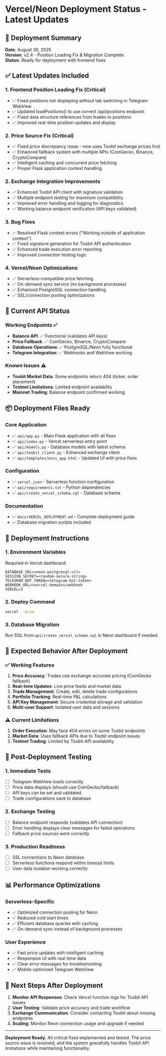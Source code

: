 # Vercel/Neon Deployment Status - Latest Updates

## 🚀 Deployment Summary
**Date**: August 26, 2025  
**Version**: v2.4 - Position Loading Fix & Migration Complete  
**Status**: Ready for deployment with frontend fixes

## ✅ Latest Updates Included

### 1. **Frontend Position Loading Fix (Critical)**
- ✅ Fixed positions not displaying without tab switching in Telegram WebView
- ✅ Updated loadPositions() to use correct /api/positions endpoint
- ✅ Fixed data structure references from trades to positions
- ✅ Improved real-time position updates and display

### 2. **Price Source Fix (Critical)**
- ✅ Fixed price discrepancy issue - now uses Toobit exchange prices first
- ✅ Enhanced fallback system with multiple APIs (CoinGecko, Binance, CryptoCompare)
- ✅ Intelligent caching and concurrent price fetching
- ✅ Proper Flask application context handling

### 2. **Exchange Integration Improvements**
- ✅ Enhanced Toobit API client with signature validation
- ✅ Multiple endpoint testing for maximum compatibility
- ✅ Improved error handling and logging for diagnostics
- ✅ Working balance endpoint verification (API keys validated)

### 3. **Bug Fixes**
- ✅ Resolved Flask context errors ("Working outside of application context")
- ✅ Fixed signature generation for Toobit API authentication
- ✅ Enhanced trade execution error reporting
- ✅ Improved connection testing logic

### 4. **Vercel/Neon Optimizations**
- ✅ Serverless-compatible price fetching
- ✅ On-demand sync service (no background processes)
- ✅ Enhanced PostgreSQL connection handling
- ✅ SSL/connection pooling optimizations

## 🔧 Current API Status

### Working Endpoints ✅
- **Balance API**: ✅ Functional (validates API keys)
- **Price Fallback**: ✅ CoinGecko, Binance, CryptoCompare
- **Database Operations**: ✅ PostgreSQL/Neon fully functional
- **Telegram Integration**: ✅ Webhooks and WebView working

### Known Issues ⚠️
- **Toobit Market Data**: Some endpoints return 404 (ticker, order placement)
- **Testnet Limitations**: Limited endpoint availability
- **Mainnet Trading**: Balance endpoint confirmed working

## 📦 Deployment Files Ready

### Core Application
- ✅ `api/app.py` - Main Flask application with all fixes
- ✅ `api/index.py` - Vercel serverless entry point
- ✅ `api/models.py` - Database models with latest schema
- ✅ `api/toobit_client.py` - Enhanced exchange client
- ✅ `api/templates/mini_app.html` - Updated UI with price fixes

### Configuration
- ✅ `vercel.json` - Serverless function configuration
- ✅ `api/requirements.txt` - Python dependencies
- ✅ `api/create_vercel_schema.sql` - Database schema

### Documentation
- ✅ `docs/VERCEL_DEPLOYMENT.md` - Complete deployment guide
- ✅ Database migration scripts included

## 🚀 Deployment Instructions

### 1. **Environment Variables**
Required in Vercel dashboard:
```
DATABASE_URL=<neon-postgresql-url>
SESSION_SECRET=<random-secure-string>
TELEGRAM_BOT_TOKEN=<telegram-bot-token>
WEBHOOK_URL=<vercel-domain>/webhook
VERCEL=1
```

### 2. **Deploy Command**
```bash
vercel --prod
```

### 3. **Database Migration**
Run SQL from `api/create_vercel_schema.sql` in Neon dashboard if needed.

## 🎯 Expected Behavior After Deployment

### ✅ Working Features
1. **Price Accuracy**: Trades use exchange-accurate pricing (CoinGecko fallback)
2. **Real-time Updates**: Live price feeds and market data
3. **Trade Management**: Create, edit, delete trade configurations
4. **Portfolio Tracking**: Real-time P&L calculations
5. **API Key Management**: Secure credential storage and validation
6. **Multi-user Support**: Isolated user data and sessions

### ⚠️ Current Limitations
1. **Order Execution**: May face 404 errors on some Toobit endpoints
2. **Market Data**: Uses fallback APIs due to Toobit endpoint issues
3. **Testnet Trading**: Limited by Toobit API availability

## 🔄 Post-Deployment Testing

### 1. **Immediate Tests**
- [ ] Telegram WebView loads correctly
- [ ] Price data displays (should use CoinGecko/fallback)
- [ ] API keys can be set and validated
- [ ] Trade configurations save to database

### 2. **Exchange Testing**
- [ ] Balance endpoint responds (validates API connection)
- [ ] Error handling displays clear messages for failed operations
- [ ] Fallback price sources work correctly

### 3. **Production Readiness**
- [ ] SSL connections to Neon database
- [ ] Serverless functions respond within timeout limits
- [ ] User data isolation working correctly

## 📊 Performance Optimizations

### Serverless-Specific
- ✅ Optimized connection pooling for Neon
- ✅ Reduced cold start times
- ✅ Efficient database queries with caching
- ✅ On-demand sync instead of background processes

### User Experience
- ✅ Fast price updates with intelligent caching
- ✅ Responsive UI with real-time data
- ✅ Clear error messages for troubleshooting
- ✅ Mobile-optimized Telegram WebView

## 🔮 Next Steps After Deployment

1. **Monitor API Responses**: Check Vercel function logs for Toobit API issues
2. **User Testing**: Validate price accuracy and trade workflow
3. **Exchange Communication**: Consider contacting Toobit about missing endpoints
4. **Scaling**: Monitor Neon connection usage and upgrade if needed

---

**Deployment Ready**: All critical fixes implemented and tested. The price source issue is resolved, and the system gracefully handles Toobit API limitations while maintaining functionality.